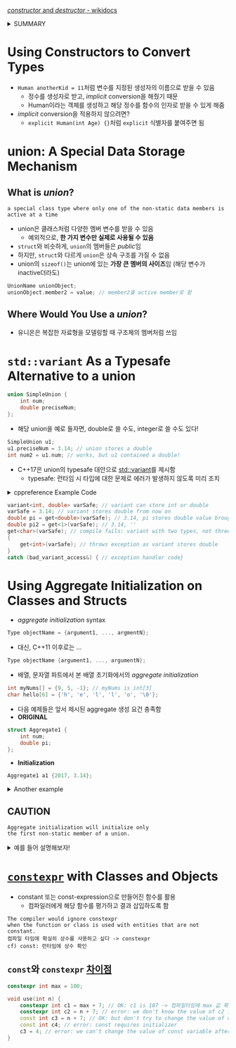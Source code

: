 [*constructor* and *destructor* - wikidocs](https://wikidocs.net/17145)
<details><summary>SUMMARY</summary>
<div markdown="1">

- 생성자(*constructor*)
    - 클래스 객체 생성 시 private 멤버를 자동으로 초기화
    - 생성자 이름과 클래스 이름이 같아야 함
    - return이 선언되어 있지 않으며, 실제로 return 하지 않음
    - 일종의 함수로, **overloading**이 가능함 = 객체 생성 다양화
    - 디폴트값 설정 가능

```cpp
#include <iostream>

using namespace std;

class Practice {
private:
    int num1;
    int num2;
public:
    Practice() { // constructor 1
        num1 = 0;
        num2 = 0;
    }
    Practice(int n) { // constructor 2
        num1 = n;
        num2 = 0;
    }
    Practice(int n1, int n2) { // constructor 3
        num1 = n1;
        num2 = n2;
    }
    void Show() const {
        cout << num1 << ' ' << num2 << endl;
    }
};

int main() {
    Practice pr1; // call constructor 1. CAUTION: Practice pr1() occurs an error.
    pr1.Show();
    Practice pr2(100); // call constructor 2.
    pr2.Show();
    Practice pr3(100, 200); // call constructor 3.
    Practice pr2(100, 200); // call constructor 3.
    pr3.Show();

    return 0;
}
```
</div>
</details>

# Using Constructors to **Convert Types**
- ```Human anotherKid = 11```처럼 변수를 지정된 생성자의 이름으로 받을 수 있음
    - 정수를 생성자로 받고, *implicit* conversion을 해줬기 때문
    - Human이라는 객체를 생성하고 해당 정수를 함수의 인자로 받을 수 있게 해줌
- *implicit* conversion을 적용하지 않으려면?
    - ```explicit Human(int Age) {}```처럼 ```explicit``` 식별자를 붙여주면 됨

# **union**: A Special Data Storage Mechanism
## What is ***union***?
```
a special class type where only one of the non-static data members is active at a time
```
- union은 클래스처럼 다양한 멤버 변수를 받을 수 있음
    - 예외적으로, **한 가지 변수만 실제로 사용될 수 있음**
- ```struct```와 비슷하게, ```union```의 멤버들은 *public*임
- 하지만, ```struct```와 다르게 ```union```은 상속 구조를 가질 수 없음 
- union의 ```sizeof()```는 union에 있는 **가장 큰 멤버의 사이즈**임 (해당 변수가 inactive더라도)
```cpp
UnionName unionObject;
unionObject.member2 = value; // member2를 active member로 함
```

## Where Would You Use a ***union***?
- 유니온은 복잡한 자료형을 모델링할 때 구조체의 멤버처럼 쓰임

# ```std::variant``` As a Typesafe Alternative to a union
```cpp
union SimpleUnion {
    int num;
    double preciseNum;
};
``````
- 해당 union을 예로 들자면, double로 쓸 수도, integer로 쓸 수도 있다!
```cpp
SimpleUnion u1;
u1.preciseNum = 3.14; // union stores a double
int num2 = u1.num; // works, but u1 contained a double!
```

- C++17은 union의 typesafe 대안으로 [std::variant](https://en.cppreference.com/w/cpp/utility/variant)를 제시함
    - typesafe: 런타임 시 타입에 대한 문제로 에러가 발생하지 않도록 미리 조치
<details><summary>cppreference Example Code</summary>
<div markdown="1">

<<<<<<< HEAD
=======
```cpp
#include <cassert>
#include <iostream>
#include <string>
#include <variant>
 
int main()
{
    std::variant<int, float> v, w;
    v = 42; // v contains int
    int i = std::get<int>(v);
    assert(42 == i); // succeeds
    w = std::get<int>(v);
    w = std::get<0>(v); // same effect as the previous line
    w = v; // same effect as the previous line
 
//  std::get<double>(v); // error: no double in [int, float]
//  std::get<3>(v);      // error: valid index values are 0 and 1
 
    try
    {
        std::get<float>(w); // w contains int, not float: will throw
    }
    catch (const std::bad_variant_access& ex)
    {
        std::cout << ex.what() << '\n';
    }
 
    using namespace std::literals;
 
    std::variant<std::string> x("abc");
    // converting constructors work when unambiguous
    x = "def"; // converting assignment also works when unambiguous
 
    std::variant<std::string, void const*> y("abc");
    // casts to void const * when passed a char const *
    assert(std::holds_alternative<void const*>(y)); // succeeds
    y = "xyz"s;
    assert(std::holds_alternative<std::string>(y)); // succeeds
}
```
</div>
</details>

```cpp
variant<int, double> varSafe; // variant can store int or double
varSafe = 3.14; // variant stores double from now on
double pi = get<double>(varSafe); // 3.14, pi stores double value brought from varSafe
double pi2 = get<1>(varSafe); // 3.14, ''
get<char>(varSafe); // compile fails: variant with two types, not three try
{
    get<int>(varSafe); // throws exception as variant stores double
}
catch (bad_variant_access&) { // exception handler code}
```

# Using Aggregate Initialization on Classes and Structs
- *aggregate initialization* syntax
```cpp
Type objectName = {argument1, ..., argmentN};
```
- 대신, C++11 이후로는 ...
```cpp
Type objectName {argument1, ..., argumentN};
```
- 배열, 문자열 파트에서 본 배열 초기화에서의 *aggregate initialization*
```cpp
int myNums[] = {9, 5, -1}; // myNums is int[3]
char hello[6] = {'h', 'e', 'l', 'l', 'o', '\0'};
```

- 다음 예제들은 앞서 제시된 aggregate 생성 요건 충족함
- **ORIGINAL**
```cpp
struct Aggregate1 {
    int num;
    double pi;
};
```
- **Initialization**
```cpp
Aggregate1 a1 {2017, 3.14};
```
<details><summary>Another example</summary>
<div markdown="1">

- **ORIGINAL**
```cpp
struct Aggregate2 {
    int num;
    char hello[6];
    int impYears[5];
};
```
- **Initialization**
```
Aggregate2 a2 {42, {'h', 'e', 'l', 'l', 'o'}, {1998, 2003, 2011, 2014, 2017}};
```
</div>
</details>

## CAUTION
```plaintext
Aggregate initialization will initialize only
the first non-static member of a union.
```
<details><summary>예를 들어 설명해보자!</summary>
<div markdown="1">

- some lines of LISTING 9.16
```cpp
union SimpleUnion {
    int num;
    char alphabet;
};

...

int main() {
    SimpleUnion u1, u2;
    u1.num = 2100;
    u2.alphabet = 'C';

    ...
}
```
The aggregate initialization of the unions declared
in Listing 9.16 would be
```cpp
SimpleUnion u1{2100}, u2{'C'};
// In u2, member num (int) is initialized to 'C' (ASCII67)
// Although, you wished to initialize member alphabet (char)
```
```plaintext
의도화 다른 초기화가 실행될 수 있기 때문에,
해당 구문을 union에는 적용하지 않는 게 좋다.
쓸거면 9.16처럼 사용하기!!
```
</div>
</details>

# [`constexpr`](https://modoocode.com/293) with Classes and Objects
- constant 또는 const-expression으로 만들어진 함수를 활용
    - 컴파일러에게 해당 함수를 평가하고 결과 삽입하도록 함
```plaintext
The compiler would ignore constexpr
when the function or class is used with entities that are not constant.
컴파일 타임에 확실히 상수를 사용하고 싶다 -> constexpr
cf) const: 런타임에 상수 확인
```
## `const`와 `constexpr` [차이점](https://m.blog.naver.com/dlcksgod1/221204397624)
```cpp
constexpr int max = 100;

void use(int n) {
    constexpr int c1 = max + 7; // OK: c1 is 107 -> 컴파일타임에 max 값 확정돼있음(constexpr)
    constexpr int c2 = n + 7; // error: we don't know the value of c2 in compile time
    const int c3 = n + 7; // OK: but don't try to change the value of c3
    const int c4; // error: const requires initializer
    c3 = 4; // error: we can't change the value of const variable after initialization
}
```

